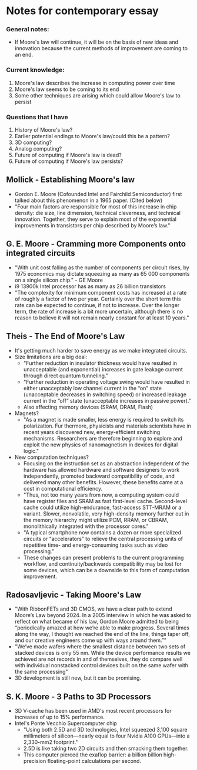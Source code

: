 # Notes for contemporary essay

### General notes:
- If Moore's law will continue, it will be on the basis of
new ideas and innovation because the current methods of
improvement are coming to an end.

### Current knowledge:
1. Moore's law describes the increase in computing power over time
2. Moore's law seems to be coming to its end
3. Some other techniques are arising which could allow Moore's law
to persist

### Questions that I have
1. History of Moore's law?
2. Earlier potential endings to Moore's law/could this be a pattern?
3. 3D computing?
4. Analog computing?
5. Future of computing if Moore's law is dead?
6. Future of computing if Moore's law persists?

## Mollick - Establishing Moore's law
- Gordon E. Moore (Cofounded Intel and Fairchild Semiconductor) 
first talked about this phenomenon in a 1965 paper. (Cited below)
- "Four main factors are responsible for most of
this increase in chip density: die size, line
dimension, technical cleverness, and technical
innovation. Together, they serve to explain
most of the exponential improvements in transistors
per chip described by Moore’s law."

## G. E. Moore - Cramming more Components onto integrated circuits
- "With unit cost falling as the number of components per circuit
rises, by 1975 economics may dictate squeezing as many as 65 000
components on a single silicon chip." - GE Moore
- i9 13900k Intel processor has as many as 26 billion transistors
- "The complexity for minimum component costs has increased at
a rate of roughly a factor of two per year.  Certainly over the
short term this rate can be expected to continue, if not to
increase. Over the longer term, the rate of increase is a bit
more uncertain, although there is no reason to believe it will not
remain nearly constant for at least 10 years."

## Theis - The End of Moore's Law
- It's getting much harder to save energy as we make integrated
circuits.
- Size limitations are a big deal:
    - "Further reduction in insulator thickness would have resulted 
    in unacceptable (and exponential) increases in gate leakage
    current through direct quantum tunneling."
    - "Further reduction in operating voltage swing would have
    resulted in either unacceptably low channel current in the
    “on” state (unacceptable decreases in switching speed) or
    increased leakage current in the “off” state (unacceptable
    increases in passive power)."
    - Also affecting memory devices (SRAM, DRAM, Flash)
- Magnets?
    - "As a magnet is made smaller, less 
    energy is required to switch its polarization. Fur
    thermore, physicists and materials scientists have 
    in recent years discovered new, energy-efficient 
    switching mechanisms. Researchers are therefore 
    beginning to explore and exploit the new physics of 
    nanomagnetism in devices for digital logic."
- New computation techniques?
    - Focusing on the instruction set as an abstraction
    independent of the hardware has allowed 
    hardware and software designers to work independently,
    promoted backward compatibility of code, 
    and delivered many other benefits. However, these 
    benefits came at a cost in computational efficiency. 
    - "Thus, not too many years from now, a computing
    system could have register files and SRAM 
    as fast first-level cache. Second-level cache could 
    utilize high-endurance, fast-access STT-MRAM 
    or a variant. Slower, nonvolatile, very high-density 
    memory further out in the memory hierarchy might 
    utilize PCM, RRAM, or CBRAM, monolithically 
    integrated with the processor cores."
    - "A typical smartphone 
    now contains a dozen or more specialized circuits 
    or “accelerators” to relieve the central processing 
    units of repetitive time- and energy-consuming 
    tasks such as video processing."
    - These changes can present problems to the current
    programming workflow, and continuity/backwards 
    compatibility may be lost for some devices, which can
    be a downside to this form of computation improvement.

## Radosavljevic - Taking Moore's Law
- "With RibbonFETs and 3D CMOS, we have a clear path to 
extend Moore’s Law beyond 2024. In a 2005 interview in which 
he was asked to reflect on what became of his law, Gordon 
Moore admitted to being “periodically amazed at how we’re 
able to make progress. Several times along the way, I thought 
we reached the end of the line, things taper off, and our creative 
engineers come up with ways around them.”"
- "We’ve made wafers where the smallest distance between two 
sets of stacked devices is only 55 nm. While the device
performance results we achieved are not records in and of
themselves, they do compare well with individual nonstacked control 
devices built on the same wafer with the same processing"
- 3D development is still new, but it can be promising.

## S. K. Moore - 3 Paths to 3D Processors
- 3D V-cache has been used in AMD's most recent processors
for increases of up to 15% performance.
- Intel's Ponte Vecchio Supercomputer chip
    - "Using both 2.5D and 3D technologies, Intel
    squeezed 3,100 square millimeters of
    silicon—nearly equal to four Nvidia A100
    GPUs—into a 2,330-mm2 footprint."
    - 2.5D is like taking two 2D circuits and
    then smacking them together.
    - This computer pierced the exaflop barrier:
    a billion billion high-precision floating-point
    calculations per second.